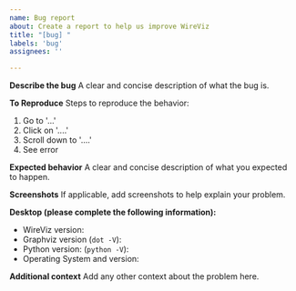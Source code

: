 ```yaml
---
name: Bug report
about: Create a report to help us improve WireViz
title: "[bug] "
labels: 'bug'
assignees: ''

---
```


<!-- Please add a brief summary of your issue to the title above, after the
     "[bug]" prefix -->

**Describe the bug**
A clear and concise description of what the bug is.

**To Reproduce**
Steps to reproduce the behavior:
1. Go to '...'
2. Click on '....'
3. Scroll down to '....'
4. See error

**Expected behavior**
A clear and concise description of what you expected to happen.

**Screenshots**
If applicable, add screenshots to help explain your problem.

**Desktop (please complete the following information):**
- WireViz version: 
- Graphviz version (`dot -V`): 
- Python version: (`python -V`): 
- Operating System and version: 

**Additional context**
Add any other context about the problem here.
